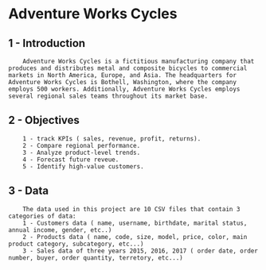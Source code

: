 # Adventure Works Cycles
## 1 - Introduction
        Adventure Works Cycles is a fictitious manufacturing company that produces and distributes metal and composite bicycles to commercial markets in North America, Europe, and Asia. The headquarters for Adventure Works Cycles is Bothell, Washington, where the company employs 500 workers. Additionally, Adventure Works Cycles employs several regional sales teams throughout its market base.

## 2 - Objectives
        1 - track KPIs ( sales, revenue, profit, returns).
        2 - Compare regional performance.
        3 - Analyze product-level trends.
        4 - Forecast future reveue.
        5 - Identify high-value customers.

## 3 - Data
        The data used in this project are 10 CSV files that contain 3 categories of data: 
        1 - Customers data ( name, username, birthdate, marital status, annual income, gender, etc..)
        2 - Products data ( name, code, size, model, price, color, main product category, subcategory, etc...)
        3 - Sales data of three years 2015, 2016, 2017 ( order date, order number, buyer, order quantity, terretory, etc...)


